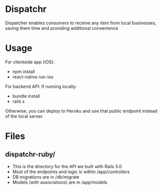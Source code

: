 # Dispatchr
Dispatcher enables consumers to receive any item from local businesses, saving them time and providing additional convenience 

# Usage
For clientside app (iOS):
- npm install
- react-native run-ios

For backend API:
If running locally:
- bundle install
- rails s

Otherwise, you can deploy to Heroku and use that public endpoint instead of the local server.

# Files
## dispatchr-ruby/
- This is the directory for the API we built with Rails 5.0
- Most of the endpoints and logic is within /app/controllers
- DB migrations are in /db/migrate
- Models (with associations) are in /app/models
